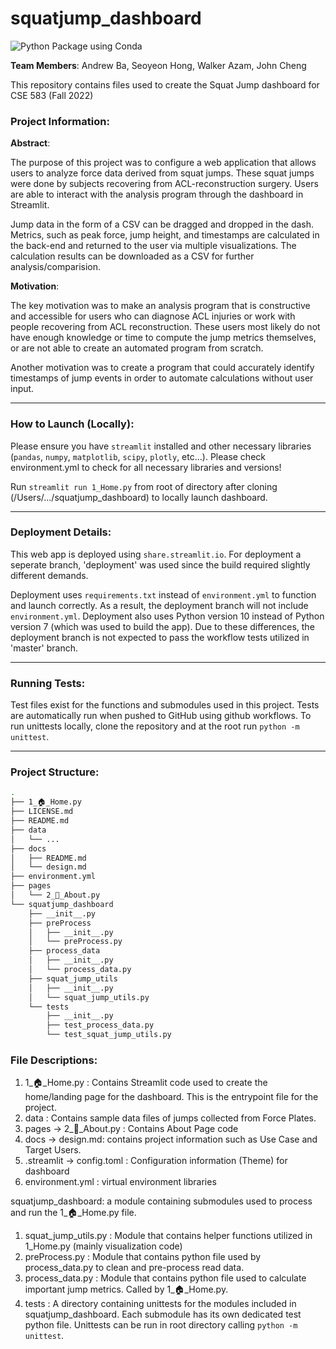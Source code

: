 # squatjump_dashboard
![Python Package using Conda](https://github.com/walkerazam/squatjump_dashboard/actions/workflows/python-package-conda.yml/badge.svg)

**Team Members**: Andrew Ba, Seoyeon Hong, Walker Azam, John Cheng

This repository contains files used to create the Squat Jump dashboard for CSE 583 (Fall 2022)

### Project Information:

**Abstract**:

The purpose of this project was to configure a web application that allows users to analyze force data derived from squat jumps. These squat jumps were done by subjects recovering from ACL-reconstruction surgery. Users are able to interact with the analysis program through the dashboard in Streamlit.

Jump data in the form of a CSV can be dragged and dropped in the dash. Metrics, such as peak force, jump height, and timestamps are calculated in the back-end and returned to the user via multiple visualizations. The calculation results can be downloaded as a CSV for further analysis/comparision.

**Motivation**:

The key motivation was to make an analysis program that is constructive and accessible for users who can diagnose ACL injuries or work with people recovering from ACL reconstruction. These users most likely do not have enough knowledge or time to compute the jump metrics themselves, or are not able to create an automated program from scratch.

Another motivation was to create a program that could accurately identify timestamps of jump events in order to automate calculations without user input.

---------------------------------------

### How to Launch (Locally):

Please ensure you have `streamlit` installed and other necessary libraries (`pandas`, `numpy`, `matplotlib`, `scipy`, `plotly`, etc...). Please check environment.yml to check for all necessary libraries and versions!

Run `streamlit run 1_Home.py` from root of directory after cloning (/Users/.../squatjump_dashboard) to locally launch dashboard.


---------------------------------------

### Deployment Details:

This web app is deployed using `share.streamlit.io`. For deployment a seperate branch, 'deployment' was used since the build required slightly different demands. 

Deployment uses `requirements.txt` instead of `environment.yml` to function and launch correctly. As a result, the deployment branch will not include `environment.yml`. Deployment also uses Python version 10 instead of Python version 7 (which was used to build the app). Due to these differences, the deployment branch is not expected to pass the workflow tests utilized in 'master' branch.


---------------------------------------

### Running Tests:

Test files exist for the functions and submodules used in this project. Tests are automatically run when pushed to GitHub using github workflows. To run unittests locally, clone the repository and at the root run `python -m unittest`.

---------------------------------------

### Project Structure:

```bash
.
├── 1_🏠_Home.py
├── LICENSE.md
├── README.md
├── data
│   └── ...
├── docs
│   ├── README.md
│   └── design.md
├── environment.yml
├── pages
│   └── 2_📑_About.py
└── squatjump_dashboard
    ├── __init__.py
    ├── preProcess
    │   ├── __init__.py
    │   └── preProcess.py
    ├── process_data
    │   ├── __init__.py
    │   └── process_data.py
    ├── squat_jump_utils
    │   ├── __init__.py
    │   └── squat_jump_utils.py
    └── tests
        ├── __init__.py
        ├── test_process_data.py
        └── test_squat_jump_utils.py
```

### File Descriptions:

1. 1_🏠_Home.py : Contains Streamlit code used to create the home/landing page for the dashboard. This is the entrypoint file for the project.
2. data : Contains sample data files of jumps collected from Force Plates.
3. pages -> 2_📑_About.py : Contains About Page code
4. docs -> design.md: contains project information such as Use Case and Target Users.
5. .streamlit -> config.toml : Configuration information (Theme) for dashboard
6. environment.yml : virtual environment libraries


squatjump_dashboard: a module containing submodules used to process and run the 1_🏠_Home.py file.

1. squat_jump_utils.py : Module that contains helper functions utilized in 1_Home.py (mainly visualization code)
2. preProcess.py : Module that contains python file used by process_data.py to clean and pre-process read data. 
3. process_data.py : Module that contains python file used to calculate important jump metrics. Called by 1_🏠_Home.py.
9. tests : A directory containing unittests for the modules included in squatjump_dashboard. Each submodule has its own dedicated test python file. Unittests can be run in root directory calling `python -m unittest`.

